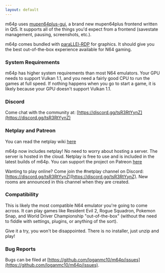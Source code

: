 ```yaml
---
layout: default
---
```

m64p uses [mupen64plus-gui](https://github.com/m64p/mupen64plus-gui), a brand new mupen64plus frontend written in Qt5. It supports all of the things you'd expect from a frontend (savestate management, pausing, screenshots, etc.).

m64p comes bundled with [paraLLEl-RDP](https://github.com/Themaister/parallel-rdp) for graphics. It should give you the best out-of-the-box experience available for N64 gaming.
### System Requirements ###

m64p has higher system requirements than most N64 emulators. Your GPU needs to support Vulkan 1.1, and you need a fairly good CPU to run the games at full speed. If nothing happens when you go to start a game, it is likely because your GPU doesn't support Vulkan 1.1.

### Discord ###

Come chat with the community at: [https://discord.gg/tsR3RtYynZ](https://discord.gg/tsR3RtYynZ)

### Netplay and Patreon ###

You can read the netplay wiki [here](https://github.com/loganmc10/m64p/wiki/Netplay-Guide)

m64p now includes netplay! No need to worry about hosting a server. The server is hosted in the cloud. Netplay is free to use and is included in the latest builds of m64p. You can support the project on Patreon [here](https://www.patreon.com/m64p)

Wanting to play online? Come join the #netplay channel on Discord: [https://discord.gg/tsR3RtYynZ](https://discord.gg/tsR3RtYynZ). New rooms are announced in this channel when they are created.

### Compatibility ###

This is likely the most compatible N64 emulator you're going to come across. It can play games like Resident Evil 2, Rogue Squadron, Pokemon Snap, and World Driver Championship "out-of-the-box" (without the need to fiddle with settings, plugins, or anything of the sort).

Give it a try, you won't be disappointed. There is no installer, just unzip and play!

### Bug Reports ###

Bugs can be filed at [https://github.com/loganmc10/m64p/issues](https://github.com/loganmc10/m64p/issues).
